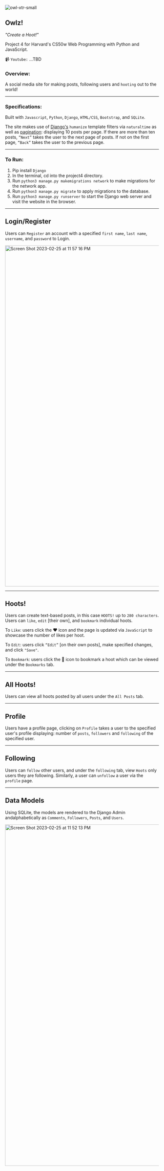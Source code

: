 ![owl-xtr-small](https://user-images.githubusercontent.com/105305546/220189533-c1352f2c-fece-4db7-8793-bfb18f840a35.png)

## Owlz! 
*"Create a Hoot!"*

Project 4 for Harvard's CS50w Web Programming with Python and JavaScript.

📹 `Youtube:` ...TBD

### Overview:
A social media site for making posts, following users and `hooting` out to the world!

-----

### Specifications:
Built with `Javascript`, `Python`, `Django`, `HTML/CSS`, `Bootstrap`, and `SQLite`. 

The site makes use of [Django's](https://docs.djangoproject.com/en/4.1/ref/contrib/humanize/) `humanize` template filters via `naturaltime` as well as [pagination](https://docs.djangoproject.com/en/4.1/topics/pagination/): displaying 10 posts per page. If there are more than ten posts, `“Next”` takes the user to the next page of posts. If not on the first page, `“Back”` takes the user to the previous page.

-----

### To Run:
1. Pip install `Django`
2. In the terminal, cd into the project4 directory.
3. Run `python3 manage.py makemigrations network` to make migrations for the network app.
4. Run `python3 manage.py migrate` to apply migrations to the database.
5. Run `python3 manage.py runserver` to start the Django web server and visit the website in the browser.

-----

## Login/Register
Users can `Register` an account with a specified `first name`, `last name`, `username`, and `password` to Login.

<img width="1116" alt="Screen Shot 2023-02-25 at 11 57 16 PM" src="https://user-images.githubusercontent.com/105305546/221393151-5b5ca0e9-884f-46e8-89d1-ad6d608245df.png">

-----

## Hoots!
Users can create text-based posts, in this case `HOOTS!` up to `280 characters`. Users can `like`, `edit` [their own], and `bookmark` individual hoots.

To `Like`: users click the :heart: icon and the page is updated via `JavaScript` to showcase the number of likes per hoot.

To `Edit`: users click `“Edit”` [on their own posts], make specified changes, and click `"Save"`.

To `Bookmark`: users click the 🔖 icon to bookmark a hoot which can be viewed under the `Bookmarks` tab.

-----

## All Hoots!
Users can view all hoots posted by all users under the `All Posts` tab.

-----

## Profile
Users have a profile page, clicking on `Profile` takes a user to the specified user's profile displaying: number of `posts`, `followers` and `following` of the specified user. 

-----

## Following
Users can `follow` other users, and under the `following` tab, view `Hoots` only users they are following. Similarly, a user can `unfollow` a user via the `profile` page.

-----

## Data Models
Using SQLite, the models are rendered to the Django Admin andalphabetically as `Comments`, `Followers`, `Posts`, and `Users`.

<img width="1117" alt="Screen Shot 2023-02-25 at 11 52 13 PM" src="https://user-images.githubusercontent.com/105305546/221393006-408d2d34-590d-4c3e-a6e0-bb578d36fc96.png">
